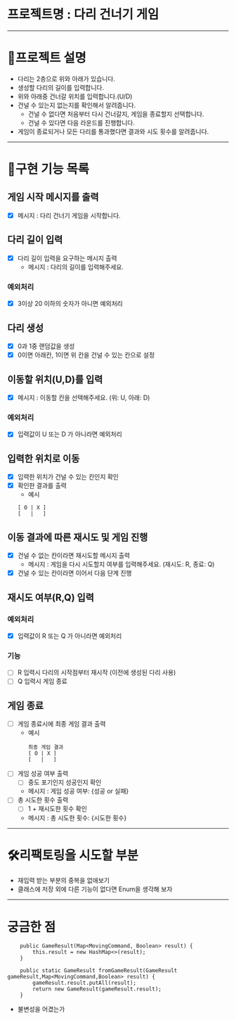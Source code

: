 # 프로젝트명 : 다리 건너기 게임

---

# 📖프로젝트 설명

- 다리는 2층으로 위와 아래가 있습니다.
- 생성할 다리의 길이를 입력합니다.
- 위와 아래중 건너갈 위치를 입력합니다.(U/D)
- 건널 수 있는지 없는지를 확인해서 알려줍니다.
    - 건널 수 없다면 처음부터 다시 건너갈지, 게임을 종료할지 선택합니다.
    - 건널 수 있다면 다음 라운드를 진행합니다.
- 게임이 종료되거나 모든 다리를 통과했다면 결과와 시도 횟수를 알려줍니다.

---

# 📄구현 기능 목록

## 게임 시작 메시지를 출력

- [x] 메시지 : 다리 건너기 게임을 시작합니다.

## 다리 길이 입력

- [x] 다리 길이 입력을 요구하는 메시지 출력
    - 메시지 : 다리의 길이를 입력해주세요.

### 예외처리

- [x] 3이상 20 이하의 숫자가 아니면 예외처리

## 다리 생성

- [x] 0과 1중 랜덤값을 생성
- [x] 0이면 아래칸, 1이면 위 칸을 건널 수 있는 칸으로 설정

## 이동할 위치(U,D)를 입력

- [x] 메시지 : 이동할 칸을 선택해주세요. (위: U, 아래: D)

### 예외처리

- [x] 입력값이 U 또는 D 가 아니라면 예외처리

## 입력한 위치로 이동

- [x] 입력한 위치가 건널 수 있는 칸인지 확인
- [x] 확인한 결과를 출력
    - 예시
  ``` 
  [ O | X ]
  [   |   ]
  ```

## 이동 결과에 따른 재시도 및 게임 진행

- [x] 건널 수 없는 칸이라면 재시도할 메시지 출력
    - 메시지 : 게임을 다시 시도할지 여부를 입력해주세요. (재시도: R, 종료: Q)
- [x] 건널 수 있는 칸이라면 이어서 다음 단계 진행

## 재시도 여부(R,Q) 입력

### 예외처리

- [x] 입력값이 R 또는 Q 가 아니라면 예외처리

### 기능

- [ ] R 입력시 다리의 시작점부터 재시작 (이전에 생성된 다리 사용)
- [ ] Q 입력시 게임 종료

## 게임 종료

- [ ] 게임 종료시에 최종 게임 결과 출력
    - 예시
      ``` 
      최종 게임 결과
      [ O | X ]
      [   |   ]
      ```
- [ ] 게임 성공 여부 출력
    - [ ] 중도 포기인지 성공인지 확인
    - 메시지 : 게임 성공 여부: {성공 or 실패}
- [ ] 총 시도한 횟수 출력
    - [ ] 1 + 재시도한 횟수 확인
    - 메시지 : 총 시도한 횟수: {시도한 횟수}

---

# 🛠리팩토링을 시도할 부분

- 재입력 받는 부분의 중복을 없애보기
- 클래스에 저장 외에 다른 기능이 없다면 Enum을 생각해 보자

---

# 궁금한 점

```
    public GameResult(Map<MovingCommand, Boolean> result) {
        this.result = new HashMap<>(result);
    }

    public static GameResult fromGameResult(GameResult gameResult,Map<MovingCommand,Boolean> result) {
        gameResult.result.putAll(result);
        return new GameResult(gameResult.result);
    }
```

- 불변성을 어겼는가